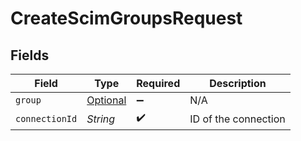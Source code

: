 # CreateScimGroupsRequest


## Fields

| Field                                           | Type                                            | Required                                        | Description                                     |
| ----------------------------------------------- | ----------------------------------------------- | ----------------------------------------------- | ----------------------------------------------- |
| `group`                                         | [Optional<Group>](../../models/shared/Group.md) | :heavy_minus_sign:                              | N/A                                             |
| `connectionId`                                  | *String*                                        | :heavy_check_mark:                              | ID of the connection                            |